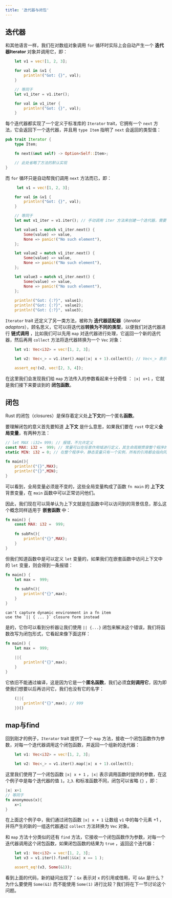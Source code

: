```yaml
---
title: '迭代器与闭包'
---
```


## 迭代器

和其他语言一样，我们在对数组对象调用 `for` 循环时实际上会自动产生一个 **迭代器Iterator** 对象并调用它，即：

```Rust
    let v1 = vec![1, 2, 3];

    for val in &v1 {
        println!("Got: {}", val);
    }

    // 等同于
    let v1_iter = v1.iter();

    for val in v1_iter {
        println!("Got: {}", val);
    }
```

每个迭代器都实现了一个定义于标准库的 `Iterator` trait，它拥有一个 `next` 方法，它会返回下一个迭代器，并且用 `type Item` 指明了 `next` 会返回的类型值：

```Rust
pub trait Iterator {
    type Item;

    fn next(&mut self) -> Option<Self::Item>;

    // 此处省略了方法的默认实现
}
```

而 `for` 循环只是自动帮我们调用 `next` 方法而已，即：

```Rust
     let v1 = vec![1, 2, 3];

    for val in &v1 {
        println!("Got: {}", val);
    }

    // 等同于
    let mut v1_iter = v1.iter(); // 手动调用 iter 方法来创建一个迭代器，需要将 v1_iter 设置为可变的

    let value1 = match v1_iter.next() {
        Some(value) => value,
        None => panic!("No such element"),
    };

    let value2 = match v1_iter.next() {
        Some(value) => value,
        None => panic!("No such element"),
    };

    let value3 = match v1_iter.next() {
        Some(value) => value,
        None => panic!("No such element"),
    };
    
    println!("Got: {:?}", value1);
    println!("Got: {:?}", value2);
    println!("Got: {:?}", value3);
```

`Iterator` trait 还定义了另一类方法，被称为 **迭代器适配器**（*iterator adaptors*），顾名思义，它可以将迭代器**转换为不同的类型**，以便我们对迭代器进行 **链式调用** ，比如我们可以先用 `map` 对迭代器进行处理，它返回一个新的迭代器，然后再用 `collect` 方法将迭代器转换为一个 `Vec` 对象：

```rust
    let v1: Vec<i32> = vec![1, 2, 3];

    let v2: Vec<_> = v1.iter().map(|x| x + 1).collect(); // Vec<_> 表示自动推断

    assert_eq!(v2, vec![2, 3, 4]);
```

在这里我们会发现我们给 `map` 方法传入的参数看起来十分奇怪 ： `|x| x+1` ，它就是我们接下来要谈到的 **闭包函数**。

## 闭包

Rust 的闭包（closures）是保存着定义处**上下文**的一个匿名**函数**。

要理解闭包的意义首先要知道 **上下文** 是什么意思，如果我们要在 `rust` 中定义**全局变量**，有两种方法：

```rust
// let MAX :i32= 999; // 报错，不允许定义
const MAX: i32 =  999; // 常量可以在任意作用域进行定义，其生命周期贯穿整个程序的生命周期。编译时编译器会尽可能将其内联到代码中，所以在不同地方对同一常量的引用并不能保证引用到相同的内存地址
static MIN: i32 = 0; // 在整个程序中，静态变量只有一个实例，所有的引用都会指向同一个地址

fn main(){
    println!("{}",MAX);
    println!("{}",MIN);
}
```

可以看到，全局变量必须是不变的，这些全局变量构成了函数 `fn main` 的 **上下文** 背景变量，在 `main` 函数中可以正常访问他们。

因此，我们现在可以简单认为上下文就是在函数中可以访问到的背景信息，那么这个概念同样适用于 **嵌套函数** 中：

```rust
fn main() {
    const MAX: i32 =  999; 
    
    fn subFn(){
        println!("{}",MAX);
    }
}
```

但我们知道函数中是可以定义 `let` 变量的，如果我们在嵌套函数中访问上下文中的 `let` 变量，则会得到一条报错：

```rust
fn main() {
    let max =  999; 
    
    fn subFn(){
        println!("{}",max);
    }
}
```

```
can't capture dynamic environment in a fn item
use the `|| { ... }` closure form instead
```

是的，它你可以看到分析器让我们使用 `|| {...}` 闭包来解决这个错误，我们将函数改写为闭包形式，它看起来像下面这样：

```rust
fn main() {
    let max =  999; 
    
    ||{
        println!("{}",max);
    }
}
```

它依旧不能通过编译，这是因为它是一个**匿名函数**，我们必须**立刻调用它**，因为即使我们想要以后再访问它，我们也没有它的名字：

```rust
    (||{
        println!("{}",max); // 999
    })()
```

## map与find

回到刚才的例子，`Iterator` trait 提供了一个 `map` 方法，接收一个闭包函数作为参数，对每一个迭代器调用这个闭包函数，并返回一个组新的迭代器：

```rust
    let v1: Vec<i32> = vec![1, 2, 3];

    let v2: Vec<_> = v1.iter().map(|x| x + 1).collect();
```

这里我们使用了一个闭包函数 `|x| x + 1` ，`|x|` 表示调用函数时提供的参数，在这个例子中是每个迭代器的值 `1`，`2`,`3`. 和标准函数不同，闭包可以省略 `{}` ，即：

```rust
|x| x+1
// 等同于
fn anonymous(x){
    x+1
}
```

在上面这个例子中，我们通过闭包函数 `|x| x + 1` 让数组 `v1` 中的每个元素 +1 ，并将产生的新的一组迭代器通过 `collect` 方法转换为 `Vec` 对象。

和 `map` 方法十分类似的还有 `find` 方法，它接收一个闭包函数作为参数，对每一个迭代器调用这个闭包函数，如果闭包函数的结果为 `true` ，返回这个迭代器：

```rust
    let v1: Vec<i32> = vec![1, 2, 3];
    let v3 = v1.iter().find(|&&x| x == 1 );

    assert_eq!(v3, Some(&1));
```

看到上面的代码，新的疑问出现了：`&x` 表示对 `x` 的引用或借用，可 `&&x` 是什么？为什么要使用 `Some(&1)` 而不能使用 `Some(1)` 进行比较？我们将在下一节讨论这个问题。